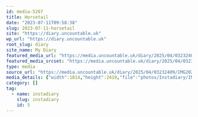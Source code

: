 ```yaml
---
id: media-5267
title: Horsetail
date: "2023-07-11T09:58:38"
slug: 2023-07-11-horsetail
site: "https://diary.uncountable.uk"
wp_url: "https://diary.uncountable.uk"
root_slug: diary
site_name: My Diary
featured_media_url: "https://media.uncountable.uk/diary/2025/04/03232409/IMG20230711105838.webp"
featured_media_srcset: "https://media.uncountable.uk/diary/2025/04/03232409/IMG20230711105838-225x300.webp 225w, https://media.uncountable.uk/diary/2025/04/03232409/IMG20230711105838-768x1024.webp 768w, https://media.uncountable.uk/diary/2025/04/03232409/IMG20230711105838-150x150.webp 150w, https://media.uncountable.uk/diary/2025/04/03232409/IMG20230711105838-480x640.webp 480w, https://media.uncountable.uk/diary/2025/04/03232409/IMG20230711105838.webp 1814w"
type: media
source_url: "https://media.uncountable.uk/diary/2025/04/03232409/IMG20230711105838.webp"
media_details: {"width":1814,"height":2419,"file":"photos/Instadiary/IMG20230711105838.webp","filesize":166004,"sizes":{"medium":{"file":"IMG20230711105838-225x300.webp","width":225,"height":300,"filesize":27304,"mime_type":"image/webp","source_url":"https://media.uncountable.uk/diary/2025/04/03232409/IMG20230711105838-225x300.webp"},"large":{"file":"IMG20230711105838-768x1024.webp","width":768,"height":1024,"filesize":113428,"mime_type":"image/webp","source_url":"https://media.uncountable.uk/diary/2025/04/03232409/IMG20230711105838-768x1024.webp"},"thumbnail":{"file":"IMG20230711105838-150x150.webp","width":150,"height":150,"filesize":11426,"mime_type":"image/webp","source_url":"https://media.uncountable.uk/diary/2025/04/03232409/IMG20230711105838-150x150.webp"},"mobwidth":{"file":"IMG20230711105838-480x640.webp","width":480,"height":640,"filesize":66930,"mime_type":"image/webp","source_url":"https://media.uncountable.uk/diary/2025/04/03232409/IMG20230711105838-480x640.webp"},"full":{"file":"IMG20230711105838.webp","width":1814,"height":2419,"mime_type":"image/webp","source_url":"https://media.uncountable.uk/diary/2025/04/03232409/IMG20230711105838.webp"}},"image_meta":{"aperture":"0","credit":"","camera":"","caption":"","created_timestamp":"0","copyright":"","focal_length":"0","iso":"0","shutter_speed":"0","title":"","orientation":"0","keywords":[]}}
category: []
tag:
  - name: instadiary
    slug: instadiary
    id: 5
---
```


